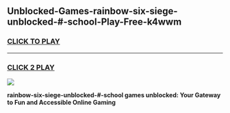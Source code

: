 
## Unblocked-Games-rainbow-six-siege-unblocked-#-school-Play-Free-k4wwm
<h3>
<a href="https://premium76.site?title=rainbow-six-siege-unblocked-#-school&ref=12A">CLICK TO PLAY</a></h3>
<hr>

<h3>
<a href="https://premium76.site?title=rainbow-six-siege-unblocked-#-school&ref=12A">CLICK 2 PLAY</a>
  
</h3>

<a href="https://premium76.site?title=rainbow-six-siege-unblocked-#-school&ref=12A"><img src="https://clearcache.store/games.png"></a>


**rainbow-six-siege-unblocked-#-school games unblocked: Your Gateway to Fun and Accessible Online Gaming**
